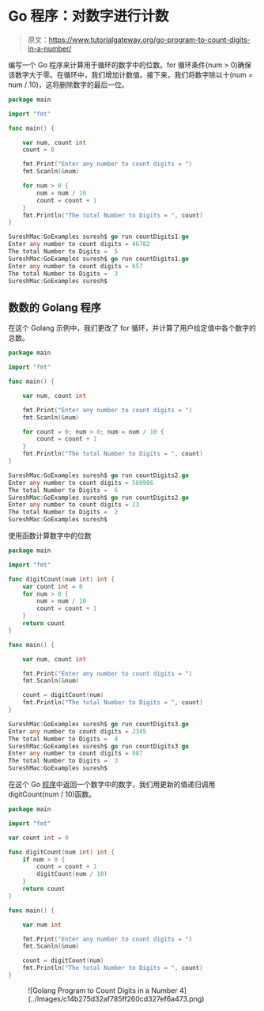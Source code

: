 # Go 程序：对数字进行计数

> 原文：<https://www.tutorialgateway.org/go-program-to-count-digits-in-a-number/>

编写一个 Go 程序来计算用于循环的数字中的位数。for 循环条件(num > 0)确保该数字大于零。在循环中，我们增加计数值。接下来，我们将数字除以十(num = num / 10)，这将删除数字的最后一位。

```go
package main

import "fmt"

func main() {

    var num, count int
    count = 0

    fmt.Print("Enter any number to count digits = ")
    fmt.Scanln(&num)

    for num > 0 {
        num = num / 10
        count = count + 1
    }
    fmt.Println("The total Number to Digits = ", count)
}
```

```go
SureshMac:GoExamples suresh$ go run countDigits1.go
Enter any number to count digits = 46782
The total Number to Digits =  5
SureshMac:GoExamples suresh$ go run countDigits1.go
Enter any number to count digits = 657
The total Number to Digits =  3
SureshMac:GoExamples suresh$ 
```

## 数数的 Golang 程序

在这个 Golang 示例中，我们更改了 for 循环，并计算了用户给定值中各个数字的总数。

```go
package main

import "fmt"

func main() {

    var num, count int

    fmt.Print("Enter any number to count digits = ")
    fmt.Scanln(&num)

    for count = 0; num > 0; num = num / 10 {
        count = count + 1
    }
    fmt.Println("The total Number to Digits = ", count)
}
```

```go
SureshMac:GoExamples suresh$ go run countDigits2.go
Enter any number to count digits = 560986
The total Number to Digits =  6
SureshMac:GoExamples suresh$ go run countDigits2.go
Enter any number to count digits = 23
The total Number to Digits =  2
SureshMac:GoExamples suresh$ 
```

使用函数计算数字中的位数

```go
package main

import "fmt"

func digitCount(num int) int {
    var count int = 0
    for num > 0 {
        num = num / 10
        count = count + 1
    }
    return count
}

func main() {

    var num, count int

    fmt.Print("Enter any number to count digits = ")
    fmt.Scanln(&num)

    count = digitCount(num)
    fmt.Println("The total Number to Digits = ", count)
}
```

```go
SureshMac:GoExamples suresh$ go run countDigits3.go
Enter any number to count digits = 2345
The total Number to Digits =  4
SureshMac:GoExamples suresh$ go run countDigits3.go
Enter any number to count digits = 987
The total Number to Digits =  3
SureshMac:GoExamples suresh$ 
```

在这个 Go [程序](https://www.tutorialgateway.org/go-programs/)中返回一个数字中的数字，我们用更新的值递归调用 digitCount(num / 10)函数。

```go
package main

import "fmt"

var count int = 0

func digitCount(num int) int {
    if num > 0 {
        count = count + 1
        digitCount(num / 10)
    }
    return count
}

func main() {

    var num int

    fmt.Print("Enter any number to count digits = ")
    fmt.Scanln(&num)

    count = digitCount(num)
    fmt.Println("The total Number to Digits = ", count)
}
```

<figure class="wp-block-image size-large">![Golang Program to Count Digits in a Number 4](../Images/c14b275d32af785ff260cd327ef6a473.png)</figure>